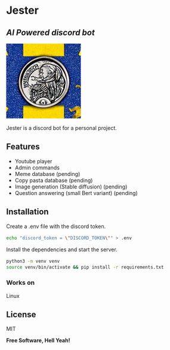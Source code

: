 # Jester
## _AI Powered discord bot_

![Jester](https://raw.githubusercontent.com/KKogaa/jester-bot/main/resources/logo.jpeg "Jester")

Jester is a discord bot for a personal project.

## Features
- Youtube player
- Admin commands
- Meme database (pending)
- Copy pasta database (pending)
- Image generation (Stable diffusion) (pending)
- Question answering (small Bert variant) (pending)

## Installation
Create a .env file with the discord token.
```sh
echo "discord_token = \"DISCORD_TOKEN\"" > .env
```

Install the dependencies and start the server.
```sh
python3 -m venv venv
source venv/bin/activate && pip install -r requirements.txt
```


### Works on 
Linux

## License

MIT

**Free Software, Hell Yeah!**








